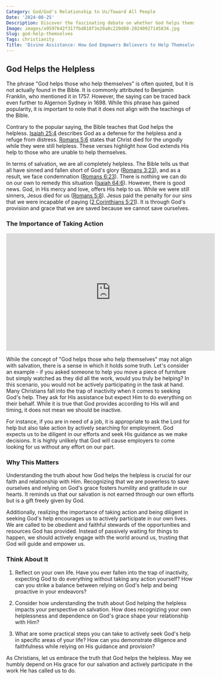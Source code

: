 ```yaml
---
Category: God/God's Relationship to Us/Toward All People
Date: '2024-08-25'
Description: Discover the fascinating debate on whether God helps themselves, exploring various perspectives and beliefs on divine intervention. Delve into the complex relationship between humanity and the divine in this thought-provoking article.
Image: images/a9597642f317fbd818f3e20a8c220d88-20240927145834.jpg
Slug: god-help-themselves
Tags: christianity
Title: 'Divine Assistance: How God Empowers Believers to Help Themselves'
---
```


## God Helps the Helpless

The phrase "God helps those who help themselves" is often quoted, but it is not actually found in the Bible. It is commonly attributed to Benjamin Franklin, who mentioned it in 1757. However, the saying can be traced back even further to Algernon Sydney in 1698. While this phrase has gained popularity, it is important to note that it does not align with the teachings of the Bible.

Contrary to the popular saying, the Bible teaches that God helps the helpless. [Isaiah 25:4](https://www.bibleref.com/Isaiah/25/Isaiah-25-4.html) describes God as a defense for the helpless and a refuge from distress. [Romans 5:6](https://www.bibleref.com/Romans/5/Romans-5-6.html) states that Christ died for the ungodly while they were still helpless. These verses highlight how God extends His help to those who are unable to help themselves.

In terms of salvation, we are all completely helpless. The Bible tells us that all have sinned and fallen short of God's glory ([Romans 3:23](https://www.bibleref.com/Romans/3/Romans-3-23.html)), and as a result, we face condemnation ([Romans 6:23](https://www.bibleref.com/Romans/6/Romans-6-23.html)). There is nothing we can do on our own to remedy this situation ([Isaiah 64:6](https://www.bibleref.com/Isaiah/64/Isaiah-64-6.html)). However, there is good news. God, in His mercy and love, offers His help to us. While we were still sinners, Jesus died for us ([Romans 5:8](https://www.bibleref.com/Romans/5/Romans-5-8.html)). Jesus paid the penalty for our sins that we were incapable of paying ([2 Corinthians 5:21](https://www.bibleref.com/2-Corinthians/5/2-Corinthians-5-21.html)). It is through God's provision and grace that we are saved because we cannot save ourselves.

### The Importance of Taking Action


<iframe width="560" height="315" src="https://www.youtube.com/embed/qK9zrW-vh-k" frameborder="0" allow="autoplay; encrypted-media" allowfullscreen></iframe>


While the concept of "God helps those who help themselves" may not align with salvation, there is a sense in which it holds some truth. Let's consider an example - if you asked someone to help you move a piece of furniture but simply watched as they did all the work, would you truly be helping? In this scenario, you would not be actively participating in the task at hand. Many Christians fall into the trap of inactivity when it comes to seeking God's help. They ask for His assistance but expect Him to do everything on their behalf. While it is true that God provides according to His will and timing, it does not mean we should be inactive.

For instance, if you are in need of a job, it is appropriate to ask the Lord for help but also take action by actively searching for employment. God expects us to be diligent in our efforts and seek His guidance as we make decisions. It is highly unlikely that God will cause employers to come looking for us without any effort on our part.

### Why This Matters

Understanding the truth about how God helps the helpless is crucial for our faith and relationship with Him. Recognizing that we are powerless to save ourselves and relying on God's grace fosters humility and gratitude in our hearts. It reminds us that our salvation is not earned through our own efforts but is a gift freely given by God.

Additionally, realizing the importance of taking action and being diligent in seeking God's help encourages us to actively participate in our own lives. We are called to be obedient and faithful stewards of the opportunities and resources God has provided. Instead of passively waiting for things to happen, we should actively engage with the world around us, trusting that God will guide and empower us.

### Think About It

1. Reflect on your own life. Have you ever fallen into the trap of inactivity, expecting God to do everything without taking any action yourself? How can you strike a balance between relying on God's help and being proactive in your endeavors?

2. Consider how understanding the truth about God helping the helpless impacts your perspective on salvation. How does recognizing your own helplessness and dependence on God's grace shape your relationship with Him?

3. What are some practical steps you can take to actively seek God's help in specific areas of your life? How can you demonstrate diligence and faithfulness while relying on His guidance and provision?

As Christians, let us embrace the truth that God helps the helpless. May we humbly depend on His grace for our salvation and actively participate in the work He has called us to do.
